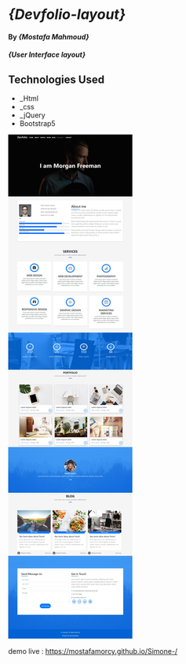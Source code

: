 
# _{Devfolio-layout}_

#### By _**{Mostafa Mahmoud}**_

#### _{User Interface layout}_

## Technologies Used

* _Html
* _css
* _jQuery
* Bootstrap5
 
![My Image](devfolvo.jpeg)

demo live : https://mostafamorcy.github.io/Simone-/

